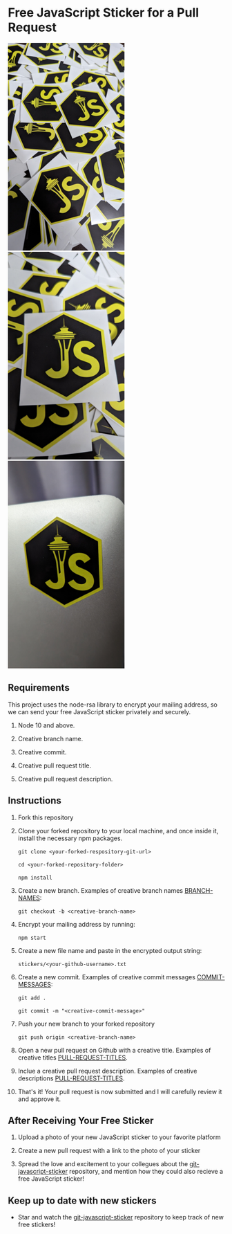 # Free JavaScript Sticker for a Pull Request

<img src="./photos/PXL_20231115_072631595.jpeg" alt="Free JavaScript sticker - https://github.com/xallard/git-javascript-sticker" width="270"/><img src="./photos/PXL_20231115_072652446.jpeg" alt="Free JavaScript sticker - https://github.com/xallard/git-javascript-sticker" width="270"/><img src="./photos/PXL_20231115_072753008.jpeg" alt="Free JavaScript sticker - https://github.com/xallard/git-javascript-sticker" width="270"/>

## Requirements

This project uses the node-rsa library to encrypt your mailing address, so we can send your free JavaScript sticker privately and securely.

1. Node 10 and above.

2. Creative branch name.

3. Creative commit.

4. Creative pull request title.

5. Creative pull request description.

## Instructions

1. Fork this repository

2. Clone your forked repository to your local machine, and once inside it, install the necessary npm packages.

   ```
   git clone <your-forked-respository-git-url>
   ```

   ```
   cd <your-forked-repository-folder>
   ```

   ```
   npm install
   ```

3. Create a new branch. Examples of creative branch names [BRANCH-NAMES](./BRANCH-NAMES.md):

   ```
   git checkout -b <creative-branch-name>
   ```

4. Encrypt your mailing address by running:

   ```
   npm start
   ```

5. Create a new file name and paste in the encrypted output string:

   ```
   stickers/<your-github-username>.txt
   ```

6. Create a new commit. Examples of creative commit messages [COMMIT-MESSAGES](./COMMIT-MESSAGES.md):

   ```
   git add .
   ```

   ```
   git commit -m "<creative-commit-message>"
   ```

7. Push your new branch to your forked repository

   ```
   git push origin <creative-branch-name>
   ```

8. Open a new pull request on Github with a creative title. Examples of creative titles [PULL-REQUEST-TITLES](./PULL-REQUEST-TITLES.md).

9. Inclue a creative pull request description. Examples of creative descriptions [PULL-REQUEST-TITLES](./PULL-REQUEST-TITLES.md).

10. That's it! Your pull request is now submitted and I will carefully review it and approve it.

## After Receiving Your Free Sticker

1. Upload a photo of your new JavaScript sticker to your favorite platform

2. Create a new pull request with a link to the photo of your sticker

3. Spread the love and excitement to your collegues about the [git-javascript-sticker](https://github.com/xallard/git-javascript-sticker) repository, and mention how they could also recieve a free JavaScript sticker!

## Keep up to date with new stickers

- Star and watch the [git-javascript-sticker](https://github.com/xallard/git-javascript-sticker) repository to keep track of new free stickers!
